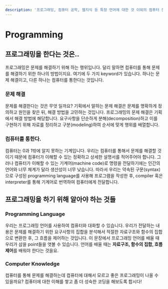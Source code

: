 ```yaml
---
description: '프로그래밍, 컴퓨터 공학, 웹지식 등 특정 언어에 대한 것 이외의 컴퓨터 전체적인 부분을 정리합니다.'
---
```


# Programming

## 프로그래밍을 한다는 것은..

프로그래밍은 문제를 해결하기 위해 하는 행위입니다. 달리 말하면 컴퓨터를 통해 문제를 해결하기 위한 하나의 방법이지요. 여기에 두 가지 keyword가 있습니다. 하나는 문제 해결이고, 다른 하나는 컴퓨터를 통한다는 것입니다.

### 문제 해결

문제를 해결한다는 것은 무엇 일까요? 기획에서 말하는 문제 해결은 문제를 명확하게 정의하고 원인을 찾은 뒤, 해결 방법을 고민하는 것입니다. 프로그래밍의 문제 해결은 기획에서 해결 방법에 해당합니다. 요구사항을 단순하게 분해\(decomposition\)하고 이를 구현하기 위해 자료를 정리하고 구분\(modeling\)하여 순서에 맞게 행위를 배열합니다.

### 컴퓨터를 통한다.

컴퓨터는 0과 1밖에 알지 못하는 기계입니다. 우리는 컴퓨터를 통해서 문제를 해결할 것이기 때문에 컴퓨터가 이해할 수 있는 정확하고 상세한 설명서를 적어주어야 합니다. 그러나 컴퓨터가 이해할 수 있는 기계어\(machine code\)로 명령을 전달하기에는 인간의 언어와 너무 체계가 달라 생산성이 너무 낮습니다. 따라서 우리는 약속된 구문\(syntax\)으로 구성된 programming language를 사용해 프로그램을 작성한 후, compiler 혹은 interpreter를 통해 기계어로 번역하여 컴퓨터에게 전달합니다.

## 프로그래밍을 하기 위해 알아야 하는 것들

### Programming Language

우리는 프로그래밍 언어를 사용하여 컴퓨터와 대화할 수 있습니다. 우리가 전달하는 내용은 문제를 해결하기 위한 요구사항의 집합을 분석해서 적절한 자료구조와 함수의 집합으로 변환한 후, 그 흐름을 제어하는 것입니다. 이 문장에서 프로그래밍 언어를 배울 때 우리가 삼을 point들을 엿볼 수 있습니다. 언어를 배울 때는 **자료구조, 함수의 집합, 흐름 제어**를 배워야 한다는 것을요.

### Computer Knowledge

컴퓨터를 통해 문제를 해결하는데 컴퓨터에 대해서 모르고 좋은 프로그래밍이 나올 수 있을까요? 컴퓨터에 대한 이해를 쌓고 좀 더 성숙한 코딩을 해보도록 합시다!

